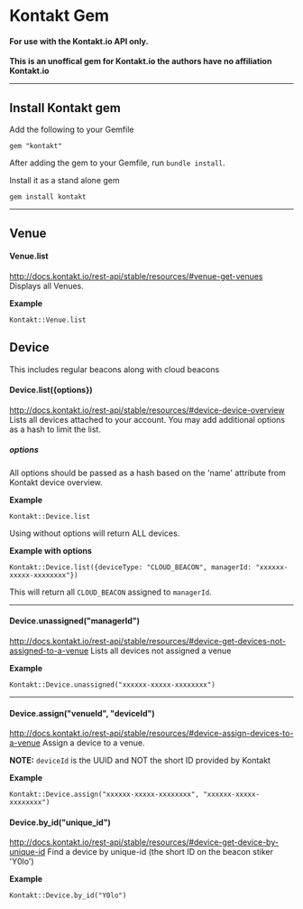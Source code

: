 # Kontakt Gem
#### For use with the Kontakt.io API only.


__This is an unoffical gem for Kontakt.io the authors have no affiliation Kontakt.io__


----

## Install Kontakt gem
Add the following to your Gemfile
```
gem "kontakt"
```
After adding the gem to your Gemfile, run `bundle install`.

Install it as a stand alone gem
```
gem install kontakt
```

----

## Venue

#### Venue.list
http://docs.kontakt.io/rest-api/stable/resources/#venue-get-venues
Displays all Venues.

__Example__
```
Kontakt::Venue.list
```

## Device
This includes regular beacons along with cloud beacons

#### Device.list({options})
http://docs.kontakt.io/rest-api/stable/resources/#device-device-overview
Lists all devices attached to your account. You may add additional options as a hash to limit the list.

##### options
All options should be passed as a hash based on the 'name' attribute from Kontakt device overview.

__Example__
```
Kontakt::Device.list
```
Using without options will return ALL devices.

__Example with options__
```
Kontakt::Device.list({deviceType: "CLOUD_BEACON", managerId: "xxxxxx-xxxxx-xxxxxxxx"})
```
This will return all `CLOUD_BEACON` assigned to `managerId`.

----
#### Device.unassigned("managerId")
http://docs.kontakt.io/rest-api/stable/resources/#device-get-devices-not-assigned-to-a-venue
Lists all devices not assigned a venue

__Example__
```
Kontakt::Device.unassigned("xxxxxx-xxxxx-xxxxxxxx")
```

----
#### Device.assign("venueId", "deviceId")
http://docs.kontakt.io/rest-api/stable/resources/#device-assign-devices-to-a-venue
Assign a device to a venue.

__NOTE:__ `deviceId` is the UUID and NOT the short ID provided by Kontakt

__Example__
```
Kontakt::Device.assign("xxxxxx-xxxxx-xxxxxxxx", "xxxxxx-xxxxx-xxxxxxxx")
```

#### Device.by_id("unique_id")
http://docs.kontakt.io/rest-api/stable/resources/#device-get-device-by-unique-id
Find a device by unique-id (the short ID on the beacon stiker 'Y0lo')

__Example__
```
Kontakt::Device.by_id("Y0lo")
```
